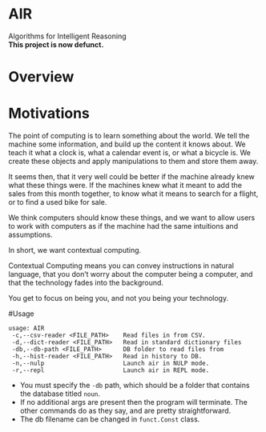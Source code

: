 # AIR
Algorithms for Intelligent Reasoning  
**This project is now defunct.**

# Overview

# Motivations 

The point of computing is to learn something about the world. We tell the machine some information, and build up the content it knows about. We teach it what a clock is, what a calendar event is, or what a bicycle is. We create these objects and apply manipulations to them and store them away.

It seems then, that it very well could be better if the machine already knew what these things were. If the machines knew what it meant to add the sales from this month together, to know what it means to search for a flight, or to find a used bike for sale.

We think computers should know these things, and we want to allow users to work with computers as if the machine had the same intuitions and assumptions.

In short, we want contextual computing.

Contextual Computing means you can convey instructions in natural language, that you don’t worry about the computer being a computer, and that the technology fades into the background.

You get to focus on being you, and not you being your technology.

#Usage
```
usage: AIR
 -c,--csv-reader <FILE_PATH>    Read files in from CSV.
 -d,--dict-reader <FILE_PATH>   Read in standard dictionary files
 -db,--db-path <FILE_PATH>      DB folder to read files from
 -h,--hist-reader <FILE_PATH>   Read in history to DB.
 -n,--nulp                      Launch air in NULP mode.
 -r,--repl                      Launch air in REPL mode.
 ```
 
 - You must specify the `-db` path, which should be a folder that contains the database titled `noun`.
 - If no additional args are present then the program will terminate. The other commands do as they say, and are pretty straightforward. 
 - The db filename can be changed in `funct.Const` class.
